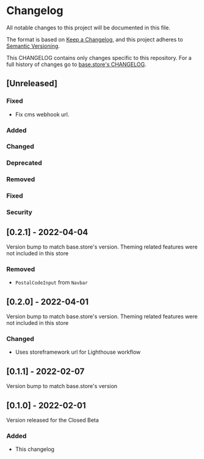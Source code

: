 # Changelog

All notable changes to this project will be documented in this file.

The format is based on [Keep a Changelog](https://keepachangelog.com/en/1.0.0/),
and this project adheres to [Semantic Versioning](https://semver.org/spec/v2.0.0.html).

This CHANGELOG contains only changes specific to this repository.
For a full history of changes go to [base.store's CHANGELOG](https://github.com/vtex-sites/base.store/blob/master/CHANGELOG.md).

## [Unreleased]

### Fixed

- Fix cms webhook url.

### Added

### Changed

### Deprecated

### Removed

### Fixed

### Security

## [0.2.1] - 2022-04-04

Version bump to match base.store's version.
Theming related features were not included in this store

### Removed

- `PostalCodeInput` from `Navbar`

## [0.2.0] - 2022-04-01

Version bump to match base.store's version.
Theming related features were not included in this store

### Changed

- Uses storeframework url for Lighthouse workflow

## [0.1.1] - 2022-02-07

Version bump to match base.store's version

## [0.1.0] - 2022-02-01

Version released for the Closed Beta

### Added

- This changelog

